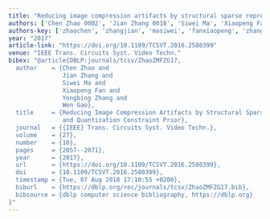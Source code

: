```yaml
---
title: "Reducing image compression artifacts by structural sparse representation and quantization constraint prior"
authors: ['Chen Zhao 0002', 'Jian Zhang 0018', 'Siwei Ma', 'Xiaopeng Fan', 'Yongbing Zhang', 'Wen Gao 0001']
authors-key: ['zhaochen', 'zhangjian', 'masiwei', 'fanxiaopeng', 'zhangyongbing', 'gaowen']
year: "2017"
article-link: "https://doi.org/10.1109/TCSVT.2016.2580399"
venue: "IEEE Trans. Circuits Syst. Video Techn."
bibex: "@article{DBLP:journals/tcsv/ZhaoZMFZG17,
  author    = {Chen Zhao and
               Jian Zhang and
               Siwei Ma and
               Xiaopeng Fan and
               Yongbing Zhang and
               Wen Gao},
  title     = {Reducing Image Compression Artifacts by Structural Sparse Representation
               and Quantization Constraint Prior},
  journal   = {{IEEE} Trans. Circuits Syst. Video Techn.},
  volume    = {27},
  number    = {10},
  pages     = {2057--2071},
  year      = {2017},
  url       = {https://doi.org/10.1109/TCSVT.2016.2580399},
  doi       = {10.1109/TCSVT.2016.2580399},
  timestamp = {Tue, 07 Aug 2018 17:10:55 +0200},
  biburl    = {https://dblp.org/rec/journals/tcsv/ZhaoZMFZG17.bib},
  bibsource = {dblp computer science bibliography, https://dblp.org}
}"
---
```

